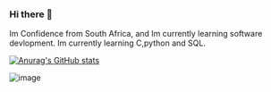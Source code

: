 ### Hi there 👋

Im Confidence from South Africa, and Im currently learning software devlopment. Im currently learning C,python and SQL.

[![Anurag's GitHub stats](https://github-readme-stats.vercel.app/api?username=ConfidenceM)](https://github.com/anuraghazra/github-readme-stats)

![image](https://user-images.githubusercontent.com/111113362/213517745-e2ab8db4-533a-4c0b-8544-4dbcb597c1a6.png)


